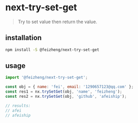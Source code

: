 # next-try-set-get
> Try to set value then return the value.

## installation
```bash
npm install -S @feizheng/next-try-set-get
```

## usage
```js
import '@feizheng/next-try-set-get';

const obj = { name: 'fei', email: '1290657123@qq.com' };
const res1 = nx.trySetGet(obj, 'name', 'feizheng');
const res2 = nx.trySetGet(obj, 'github', 'afeiship');

// results:
// afei
// afeiship
```
